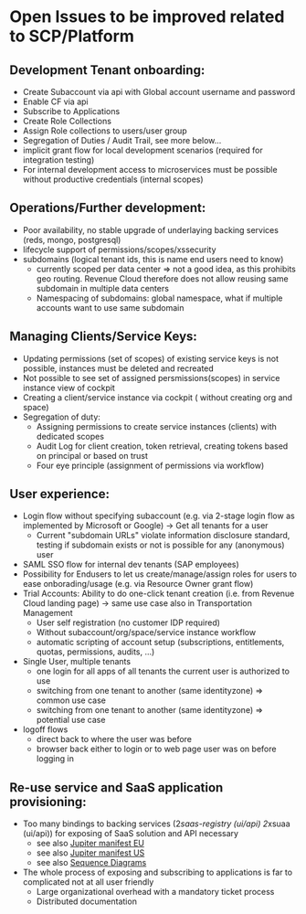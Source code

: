 # Open Issues to be improved related to SCP/Platform


## Development Tenant onboarding:
- Create Subaccount via api with Global account username and password  
- Enable CF via api  
- Subscribe to Applications
- Create Role Collections
- Assign Role collections to users/user group
- Segregation of Duties / Audit Trail, see more below...
- implicit grant flow for local development scenarios (required for integration testing)
- For internal development access to microservices must be possible without productive credentials (internal scopes)

## Operations/Further development:  
-	Poor availability, no stable upgrade of underlaying backing services (reds, mongo, postgresql)
-	lifecycle support of permissions/scopes/xssecurity
-   subdomains (logical tenant ids, this is name end users need to know)
    - currently scoped per data center => not a good idea, as this prohibits geo routing. Revenue Cloud therefore does not allow reusing same subdomain in multiple data centers
    - Namespacing of subdomains: global namespace, what if multiple accounts want to use same subdomain

## Managing Clients/Service Keys:  
-	Updating permissions (set of scopes) of existing service keys is not possible, instances must be deleted and recreated
-	Not possible to see set of assigned persmissions(scopes) in service instance view of cockpit
-	Creating a client/service instance via cockpit ( without creating org and space)
-	Segregation of duty:
    -	Assigning permissions to create service instances (clients) with dedicated scopes
    -	Audit Log for client creation, token retrieval, creating tokens based on principal or based on trust
    -	Four eye principle (assignment of permissions via workflow)

## User experience:  
-	Login flow without specifying subaccount (e.g. via 2-stage login flow as implemented by Microsoft or Google)  -> Get all tenants for a user 
    - Current "subdomain URLs" violate information disclosure standard, testing if subdomain exists or not is possible for any (anonymous) user
-	SAML SSO flow for internal dev tenants (SAP employees)
-	Possibility for Endusers to let us create/manage/assign roles for users to ease onborading/usage (e.g. via Resource Owner grant flow)
-	Trial Accounts: Ability to do one-click tenant creation (i.e. from Revenue Cloud landing page) -> same use case also in Transportation Management
    -	User self registration (no customer IDP required)
    -	Without subaccount/org/space/service instance workflow
    - automatic scripting of account setup (subscriptions, entitlements, quotas, permissions, audits, ...)
- Single User, multiple tenants
    - one login for all apps of all tenants the current user is authorized to use
    - switching from one tenant to another (same identityzone) => common use case
    - switching from one tenant to another (same identityzone) => potential use case
- logoff flows
    - direct back to where the user was before
    - browser back either to login or to web page user was on before logging in

## Re-use service and SaaS application provisioning:  
-	Too many bindings to backing services (2*saas-registry (ui/api) 2*xsuaa (ui/api)) for exposing of SaaS solution and API necessary
    - see also [Jupiter manifest EU](https://github.wdf.sap.corp/ngom-infrastructure/Jupiter/blob/scp-auth/manifest.eu10.yml)
    - see also [Jupiter manifest US](https://github.wdf.sap.corp/ngom-infrastructure/Jupiter/blob/scp-auth/manifest.us10.yml)
    - see also [Sequence Diagrams](https://github.wdf.sap.corp/ngom-documents/scp/tree/master/diagrams)
-	The whole process of exposing and subscribing to applications is far to complicated not at all user friendly
    -	Large organizational overhead with a mandatory ticket process
    -	Distributed documentation 
